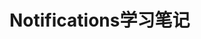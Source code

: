 # Notifications学习笔记


[1]: https://notifications.spec.whatwg.org/
[2]: http://www.sitepoint.com/introduction-web-notifications-api/
[3]: http://www.2cto.com/kf/201405/303012.html
[4]: http://www.cnblogs.com/lxshanye/p/3560188.html
[5]: http://www.baidufe.com/demo/notification.html
